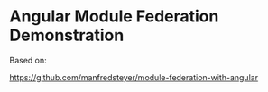 # Angular Module Federation Demonstration

Based on:

https://github.com/manfredsteyer/module-federation-with-angular
